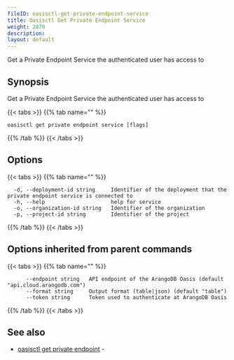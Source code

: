 ```yaml
---
fileID: oasisctl-get-private-endpoint-service
title: Oasisctl Get Private Endpoint Service
weight: 2870
description: 
layout: default
---
```

Get a Private Endpoint Service the authenticated user has access to

## Synopsis

Get a Private Endpoint Service the authenticated user has access to

{{< tabs >}}
{{% tab name="" %}}
```
oasisctl get private endpoint service [flags]
```
{{% /tab %}}
{{< /tabs >}}

## Options

{{< tabs >}}
{{% tab name="" %}}
```
  -d, --deployment-id string     Identifier of the deployment that the private endpoint service is connected to
  -h, --help                     help for service
  -o, --organization-id string   Identifier of the organization
  -p, --project-id string        Identifier of the project
```
{{% /tab %}}
{{< /tabs >}}

## Options inherited from parent commands

{{< tabs >}}
{{% tab name="" %}}
```
      --endpoint string   API endpoint of the ArangoDB Oasis (default "api.cloud.arangodb.com")
      --format string     Output format (table|json) (default "table")
      --token string      Token used to authenticate at ArangoDB Oasis
```
{{% /tab %}}
{{< /tabs >}}

## See also

* [oasisctl get private endpoint](oasisctl-get-private-endpoint)	 - 

